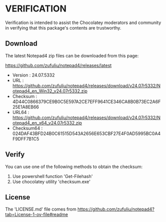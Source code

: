 # VERIFICATION
Verification is intended to assist the Chocolatey moderators and community in verifying that this package's contents are trustworthy.

## Download
The latest Notepad4 zip files can be downloaded from this page:

https://github.com/zufuliu/notepad4/releases/latest

- Version    : 24.07.5332
- URL        : https://github.com/zufuliu/notepad4/releases/download/v24.07r5332/Notepad4_en_Win32_v24.07r5332.zip
- Checksum   : 4D44C0866379CE9B0C5E597A2CE7EFF9641CE346CA8B0B73EC2A6F25E1A8EB66
- URL64      : https://github.com/zufuliu/notepad4/releases/download/v24.07r5332/Notepad4_en_x64_v24.07r5332.zip
- Checksum64 : 024DAF43BFD24B0C61515D543A2656E653CBF27E4F0AD5995BC0A4F9DFF7B1C5

## Verify
You can use one of the following methods to obtain the checksum:
1. Use powershell function 'Get-Filehash'
2. Use chocolatey utility 'checksum.exe'


## License
The 'LICENSE.md' file comes from https://github.com/zufuliu/notepad4?tab=License-1-ov-file#readme
